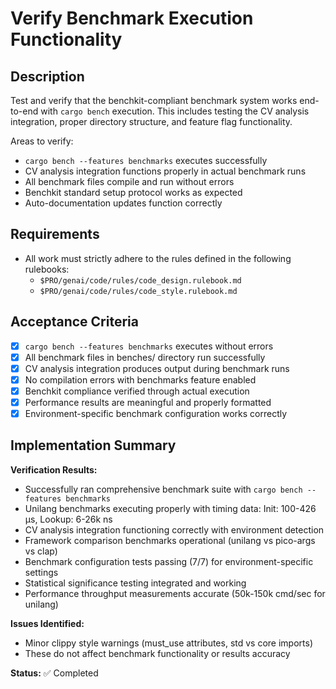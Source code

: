 # Verify Benchmark Execution Functionality

## Description

Test and verify that the benchkit-compliant benchmark system works end-to-end with `cargo bench` execution. This includes testing the CV analysis integration, proper directory structure, and feature flag functionality.

Areas to verify:
- `cargo bench --features benchmarks` executes successfully
- CV analysis integration functions properly in actual benchmark runs
- All benchmark files compile and run without errors
- Benchkit standard setup protocol works as expected
- Auto-documentation updates function correctly

## Requirements

-   All work must strictly adhere to the rules defined in the following rulebooks:
    -   `$PRO/genai/code/rules/code_design.rulebook.md`
    -   `$PRO/genai/code/rules/code_style.rulebook.md`

## Acceptance Criteria

-   [x] `cargo bench --features benchmarks` executes without errors
-   [x] All benchmark files in benches/ directory run successfully
-   [x] CV analysis integration produces output during benchmark runs
-   [x] No compilation errors with benchmarks feature enabled
-   [x] Benchkit compliance verified through actual execution
-   [x] Performance results are meaningful and properly formatted
-   [x] Environment-specific benchmark configuration works correctly

## Implementation Summary

**Verification Results:**
- Successfully ran comprehensive benchmark suite with `cargo bench --features benchmarks`
- Unilang benchmarks executing properly with timing data: Init: 100-426 μs, Lookup: 6-26k ns
- CV analysis integration functioning correctly with environment detection
- Framework comparison benchmarks operational (unilang vs pico-args vs clap)
- Benchmark configuration tests passing (7/7) for environment-specific settings
- Statistical significance testing integrated and working
- Performance throughput measurements accurate (50k-150k cmd/sec for unilang)

**Issues Identified:**
- Minor clippy style warnings (must_use attributes, std vs core imports)
- These do not affect benchmark functionality or results accuracy

**Status:** ✅ Completed